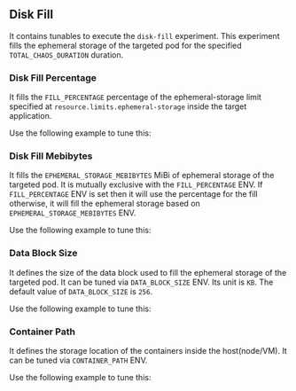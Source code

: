 ## Disk Fill

It contains tunables to execute the `disk-fill` experiment. This experiment fills the ephemeral storage of the targeted pod for the specified `TOTAL_CHAOS_DURATION` duration.

### Disk Fill Percentage

It fills the `FILL_PERCENTAGE` percentage of the ephemeral-storage limit specified at `resource.limits.ephemeral-storage` inside the target application. 

Use the following example to tune this:
<references to the sample manifest>

### Disk Fill Mebibytes

It fills the `EPHEMERAL_STORAGE_MEBIBYTES` MiBi of ephemeral storage of the targeted pod. 
It is mutually exclusive with the `FILL_PERCENTAGE` ENV. If `FILL_PERCENTAGE` ENV is set then it will use the percentage for the fill otherwise, it will fill the ephemeral storage based on `EPHEMERAL_STORAGE_MEBIBYTES` ENV.

Use the following example to tune this:
<references to the sample manifest>

### Data Block Size

It defines the size of the data block used to fill the ephemeral storage of the targeted pod. It can be tuned via `DATA_BLOCK_SIZE` ENV. Its unit is `KB`.
The default value of `DATA_BLOCK_SIZE` is `256`.

Use the following example to tune this:
<references to the sample manifest>

### Container Path

It defines the storage location of the containers inside the host(node/VM). It can be tuned via `CONTAINER_PATH` ENV. 

Use the following example to tune this:
<references to the sample manifest>
